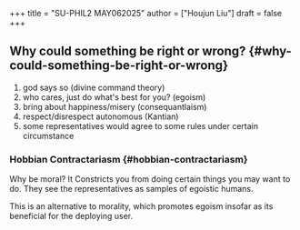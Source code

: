 +++
title = "SU-PHIL2 MAY062025"
author = ["Houjun Liu"]
draft = false
+++

## Why could something be right or wrong? {#why-could-something-be-right-or-wrong}

1.  god says so (divine command theory)
2.  who cares, just do what's best for you? (egoism)
3.  bring about happiness/misery (consequantlaism)
4.  respect/disrespect autonomous (Kantian)
5.  some representatives would agree to some rules under certain circumstance


### Hobbian Contractariasm {#hobbian-contractariasm}

Why be moral? It Constricts you from doing certain things you may want to do. They see the representatives as samples of egoistic humans.

This is an alternative to morality, which promotes egoism insofar as its beneficial for the deploying user.
